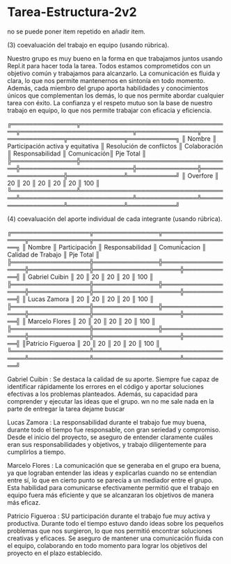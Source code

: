# Tarea-Estructura-2v2
no se puede poner item repetido en añadir item.



(3) coevaluación del trabajo en equipo (usando rúbrica).

Nuestro grupo es muy bueno en la forma en que trabajamos juntos usando Repl.it para hacer toda la tarea. Todos estamos comprometidos con un objetivo común y trabajamos para alcanzarlo. La comunicación es fluida y clara, lo que nos permite mantenernos en sintonía en todo momento. Además, cada miembro del grupo aporta habilidades y conocimientos únicos que complementan los demás, lo que nos permite abordar cualquier tarea con éxito. La confianza y el respeto mutuo son la base de nuestro trabajo en equipo, lo que nos permite trabajar con eficacia y eficiencia.

╔═══════════════╦═══════════════════════════════════╦══════════════════════════╦══════════════╦══════════════════╦═════════════╦═══════════╗
║    Nombre     ║ Participación activa y equitativa ║ Resolución de conflictos ║ Colaboración ║  Responsabilidad ║ Comunicación║ Pje Total ║
╠═══════════════╬═══════════════════════════════════╬══════════════════════════╬══════════════╬══════════════════╬═════════════╩═══════════╝
║   Overfore    ║               20                  ║            20            ║      20      ║        20        ║      20     ║    100    ║
╚═══════════════╩═══════════════════════════════════╩══════════════════════════╩══════════════╩══════════════════╩═════════════╩═══════════╝

(4) coevaluación del aporte individual de cada integrante (usando rúbrica).

╔══════════════════╦═══════════════╦══════════════════╦══════════════╦════════════════════╦═══════════╗
║    Nombre        ║ Participación ║  Responsabilidad ║ Comunicacion ║ Calidad de Trabajo ║ Pje Total ║
╠══════════════════╬═══════════════╬══════════════════╬══════════════╬════════════════════╬═══════════╣
║  Gabriel Cuibin  ║      20       ║        20        ║      20      ║         20         ║    100    ║
╠══════════════════╬═══════════════╬══════════════════╬══════════════╬════════════════════╬═══════════╣
║  Lucas Zamora    ║      20       ║        20        ║      20      ║         20         ║    100    ║
╠══════════════════╬═══════════════╬══════════════════╬══════════════╬════════════════════╬═══════════╣
║  Marcelo Flores  ║      20       ║        20        ║      20      ║         20         ║    100    ║
╠══════════════════╬═══════════════╬══════════════════╬══════════════╬════════════════════╬═══════════╣
║Patricio Figueroa ║      20       ║        20        ║      20      ║         20         ║    100    ║
╚══════════════════╩═══════════════╩══════════════════╩══════════════╩════════════════════╩═══════════╝

Gabriel Cuibin    : Se destaca la calidad de su aporte. Siempre fue capaz de identificar rápidamente los errores en el código y aportar soluciones efectivas a los problemas planteados. Además, su capacidad para comprender y ejecutar las ideas que el grupo.
wn no me sale nada en la parte de entregar la tarea
dejame buscar 

Lucas Zamora      : La responsabilidad durante el trabajo fue muy buena, durante todo el tiempo fue responsable, con gran seriedad y compromiso. Desde el inicio del proyecto, se aseguro de entender claramente cuáles eran sus responsabilidades y objetivos, y trabajo diligentemente para cumplirlos a tiempo.

Marcelo Flores    : La comunicación que se generaba en el grupo era buena, ya que lograban entender las ideas y explicarlas cuando no se entendían entre sí, lo que en cierto punto se parecía a un mediador entre el grupo. Esta habilidad para comunicarse efectivamente permitió que el trabajo en equipo fuera más eficiente y que se alcanzaran los objetivos de manera más eficaz.

Patricio Figueroa : SU participación durante el trabajo fue muy activa y productiva. Durante todo el tiempo estuvo dando ideas sobre los pequeños problemas que nos surgieron, lo que nos permitió encontrar soluciones creativas y eficaces. Se aseguro de mantener una comunicación fluida con el equipo, colaborando en todo momento para lograr los objetivos del proyecto en el plazo establecido.